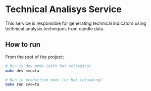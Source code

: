 # Technical Analisys Service

This service is responsible for generating technical indicators using technical analysis techniques from candle data.

## How to run
From the root of the project:

```bash
# Run in dev mode (with hot reloading)
make dev svc=ta

# Run in production mode (no hot reloading)
make run svc=ta
```

